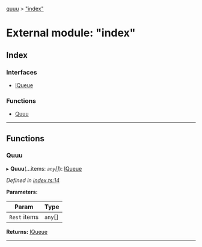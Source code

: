 [quuu](../README.md) > ["index"](../modules/_index_.md)

# External module: "index"

## Index

### Interfaces

* [IQueue](../interfaces/_index_.iqueue.md)

### Functions

* [Quuu](_index_.md#quuu)

---

## Functions

<a id="quuu"></a>

###  Quuu

▸ **Quuu**(...items: *`any`[]*): [IQueue](../interfaces/_index_.iqueue.md)

*Defined in [index.ts:14](https://github.com/elcoosp/quuu/blob/a9b82f7/src/index.ts#L14)*

**Parameters:**

| Param | Type |
| ------ | ------ |
| `Rest` items | `any`[] |

**Returns:** [IQueue](../interfaces/_index_.iqueue.md)

___

